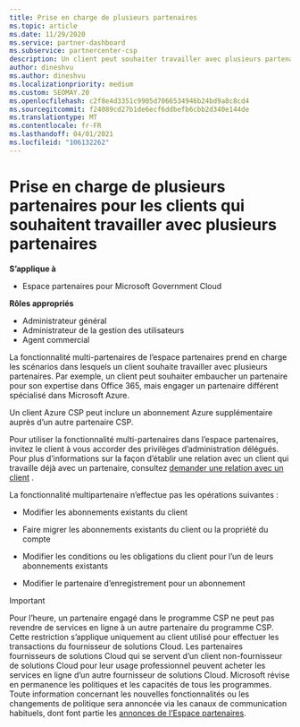 ```yaml
---
title: Prise en charge de plusieurs partenaires
ms.topic: article
ms.date: 11/29/2020
ms.service: partner-dashboard
ms.subservice: partnercenter-csp
description: Un client peut souhaiter travailler avec plusieurs partenaires dans le programme du fournisseur de solutions Cloud spécialisé dans différents services.
author: dineshvu
ms.author: dineshvu
ms.localizationpriority: medium
ms.custom: SEOMAY.20
ms.openlocfilehash: c2f8e4d3351c9905d7066534946b24bd9a8c8cd4
ms.sourcegitcommit: f24089cd27b1de6ecf6ddbefb6cbb2d340e144de
ms.translationtype: MT
ms.contentlocale: fr-FR
ms.lasthandoff: 04/01/2021
ms.locfileid: "106132262"
---
```

# <a name="multi-partner-support-for-customers-who-want-to-work-with-more-than-one-partner"></a>Prise en charge de plusieurs partenaires pour les clients qui souhaitent travailler avec plusieurs partenaires

**S’applique à**

- Espace partenaires pour Microsoft Government Cloud

**Rôles appropriés**

- Administrateur général
- Administrateur de la gestion des utilisateurs
- Agent commercial

La fonctionnalité multi-partenaires de l’espace partenaires prend en charge les scénarios dans lesquels un client souhaite travailler avec plusieurs partenaires. Par exemple, un client peut souhaiter embaucher un partenaire pour son expertise dans Office 365, mais engager un partenaire différent spécialisé dans Microsoft Azure.

Un client Azure CSP peut inclure un abonnement Azure supplémentaire auprès d’un autre partenaire CSP.

Pour utiliser la fonctionnalité multi-partenaires dans l’espace partenaires, invitez le client à vous accorder des privilèges d’administration délégués. Pour plus d’informations sur la façon d’établir une relation avec un client qui travaille déjà avec un partenaire, consultez [demander une relation avec un client](request-a-relationship-with-a-customer.md) .

La fonctionnalité multipartenaire n’effectue pas les opérations suivantes&nbsp;:

- Modifier les abonnements existants du client

- Faire migrer les abonnements existants du client ou la propriété du compte

- Modifier les conditions ou les obligations du client pour l’un de leurs abonnements existants

- Modifier le partenaire d’enregistrement pour un abonnement

> [!IMPORTANT]  
> Pour l’heure, un partenaire engagé dans le programme CSP ne peut pas revendre de services en ligne à un autre partenaire du programme CSP. Cette restriction s’applique uniquement au client utilisé pour effectuer les transactions du fournisseur de solutions Cloud. Les partenaires fournisseurs de solutions Cloud qui se servent d’un client non-fournisseur de solutions Cloud pour leur usage professionnel peuvent acheter les services en ligne d’un autre fournisseur de solutions Cloud. Microsoft révise en permanence les politiques et les capacités de tous les programmes. Toute information concernant les nouvelles fonctionnalités ou les changements de politique sera annoncée via les canaux de communication habituels, dont font partie les [annonces de l’Espace partenaires](announcements/index.md).
